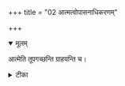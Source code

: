 +++
title = "02 आत्मत्वोपासनाधिकरणम्"

+++


<details open><summary>मूलम्</summary>

आत्मेति तूपगच्छन्ति ग्राहयन्ति च।
</details>



<details><summary>टीका</summary>

आत्मेत्येव परं ध्येयं उपगच्छन्त्युपासकाः । त्वं वा अहमितीत्यत्र स त आत्मेति बोधनात् ॥ [472]
</details>

